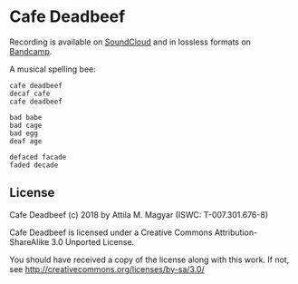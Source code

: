 Cafe Deadbeef
=============

Recording is available on [SoundCloud][sc] and in lossless formats on
[Bandcamp][bc].

  [sc]: https://soundcloud.com/athoshun/cafe-deadbeef
  [bc]: https://athoshun.bandcamp.com/track/cafe-deadbeef

A musical spelling bee:

    cafe deadbeef
    decaf cafe
    cafe deadbeef

    bad babe
    bad cage
    bad egg
    deaf age

    defaced facade
    faded decade

License
-------

Cafe Deadbeef (c) 2018 by Attila M. Magyar (ISWC: T-007.301.676-8)

Cafe Deadbeef is licensed under a
Creative Commons Attribution-ShareAlike 3.0 Unported License.

You should have received a copy of the license along with this
work. If not, see http://creativecommons.org/licenses/by-sa/3.0/

